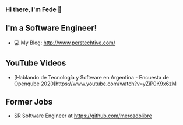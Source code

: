 ### Hi there, I'm Fede 👋

## I'm a Software Engineer!

- :computer: My Blog: http://www.perstechtive.com/

## YouTube Videos
- [Hablando de Tecnología y Software en Argentina - Encuesta de Openqube 2020]https://www.youtube.com/watch?v=yZiP0K9x6zM

## Former Jobs
- SR Software Engineer at https://github.com/mercadolibre
